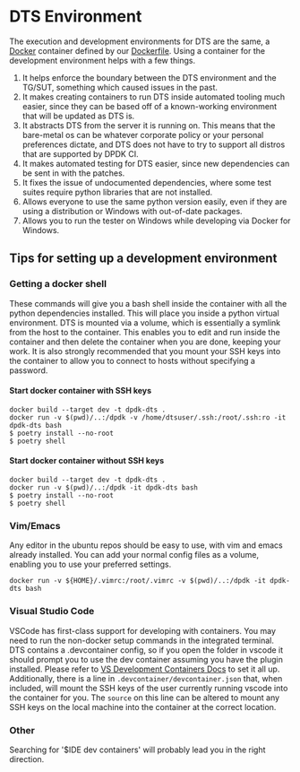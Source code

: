 # DTS Environment
The execution and development environments for DTS are the same, a
[Docker](https://docs.docker.com/) container defined by our [Dockerfile](./Dockerfile).
Using a container for the development environment helps with a few things.

1. It helps enforce the boundary between the DTS environment and the TG/SUT, something
   which caused issues in the past.
2. It makes creating containers to run DTS inside automated tooling much easier, since
   they can be based off of a known-working environment that will be updated as DTS is.
3. It abstracts DTS from the server it is running on. This means that the bare-metal os
   can be whatever corporate policy or your personal preferences dictate, and DTS does
   not have to try to support all distros that are supported by DPDK CI.
4. It makes automated testing for DTS easier, since new dependencies can be sent in with
  the patches.
5. It fixes the issue of undocumented dependencies, where some test suites require
   python libraries that are not installed.
6. Allows everyone to use the same python version easily, even if they are using a
   distribution or Windows with out-of-date packages.
7. Allows you to run the tester on Windows while developing via Docker for Windows.

## Tips for setting up a development environment

### Getting a docker shell
These commands will give you a bash shell inside the container with all the python
dependencies installed. This will place you inside a python virtual environment. DTS is
mounted via a volume, which is essentially a symlink from the host to the container.
This enables you to edit and run inside the container and then delete the container when
you are done, keeping your work. It is also strongly recommended that you mount your SSH
keys into the container to allow you to connect to hosts without specifying a password.

#### Start docker container with SSH keys

```shell
docker build --target dev -t dpdk-dts .
docker run -v $(pwd)/..:/dpdk -v /home/dtsuser/.ssh:/root/.ssh:ro -it dpdk-dts bash
$ poetry install --no-root
$ poetry shell
```

#### Start docker container without SSH keys

```shell
docker build --target dev -t dpdk-dts .
docker run -v $(pwd)/..:/dpdk -it dpdk-dts bash
$ poetry install --no-root
$ poetry shell
```

### Vim/Emacs
Any editor in the ubuntu repos should be easy to use, with vim and emacs already
installed. You can add your normal config files as a volume, enabling you to use your
preferred settings.

```shell
docker run -v ${HOME}/.vimrc:/root/.vimrc -v $(pwd)/..:/dpdk -it dpdk-dts bash
```

### Visual Studio Code
VSCode has first-class support for developing with containers. You may need to run the
non-docker setup commands in the integrated terminal. DTS contains a .devcontainer
config, so if you open the folder in vscode it should prompt you to use the dev
container assuming you have the plugin installed. Please refer to
[VS Development Containers Docs](https://code.visualstudio.com/docs/remote/containers)
to set it all up. Additionally, there is a line in `.devcontainer/devcontainer.json`
that, when included, will mount the SSH keys of the user currently running vscode into
the container for you. The `source` on this line can be altered to mount any SSH keys on
the local machine into the container at the correct location.

### Other
Searching for '$IDE dev containers' will probably lead you in the right direction.
